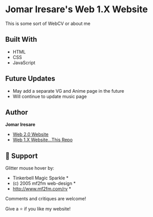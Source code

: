 <h1 align="left">Jomar Iresare's Web 1.X Website</h1>

<p align="left">This is some sort of WebCV or about me</p>

## Built With

- HTML
- CSS
- JavaScript

## Future Updates

- May add a separate VG and Anime page in the future
- Will continue to update music page

## Author

**Jomar Iresare**

- [Web 2.0 Website](https://jomariresare.com "Ullo!!")
- [Web 1.X Website...This Repo](https://juitarist.github.io/jomariresare/ "You're looking at it!!")

## 🤝 Support

Glitter mouse hover by:

 *  Tinkerbell Magic Sparkle *
 * (c) 2005 mf2fm web-design *
 *  http://www.mf2fm.com/rv  *


Comments and critiques are welcome!

Give a ⭐️ if you like my website!
